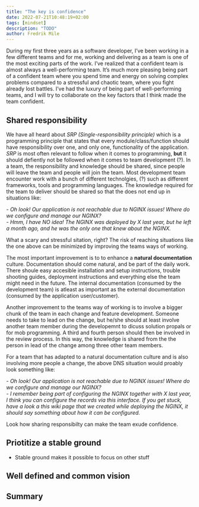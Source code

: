 ```yaml
---
title: "The key is confidence"
date: 2022-07-21T10:48:19+02:00
tags: [mindset]
description: "TODO"
author: Fredrik Mile
---
```


During my first three years as a software developer, I’ve been working in a few different teams and for me, working and delivering as a team is one of the most exciting parts of the work.
I’ve realized that a confident team is almost always a well-performing team.
It’s much more pleasing being part of a confident team where you spend time and energy on solving complex problems compared to a stressful and chaotic team, where you fight already lost battles.
I’ve had the luxury of being part of well-performing teams, and I will try to collaborate on the key factors that I think made the team confident.

## Shared responsibility

We have all heard about _SRP (Single-responsibility principle)_ which is a programming principle that states that every module/class/function should have responsibility over one, and only one, functionality of the application.
_SRP_ is most often relevant to follow when it comes to programming, **but** it should defiently not be followed when it comes to team development (?).
In a team, the responsibility and knowledge should be shared, since people will leave the team and people will join the team.
Most development team encounter work with a bunch of different technolgies,  (?) such as different frameworks, tools and programming languages.
The knowledge required for the team to deliver should be shared so that the does not end up in situations like:


_- Oh look! Our application is not reachable due to NGINX issues! Where do we configure and manage our NGINX?_ <br>
_- Hmm, I have NO idea! The NGINX was deployed by X last year, but he left a month ago, and he was the only one that knew about the NGINX._

What a scary and stressful sitation, right? The risk of reaching situations like the one above can be minimized by improving the teams ways of working.

The most important improvement is to to enhance a **natural documentation** culture.
Documentation should come natural, and be part of the daily work.
There shoule easy accesible installation and setup instructions, trouble shooting guides, deployment instructions and everything else the team might need in the future.
The internal documentation (consumed by the development team) is atleast as important as the external documentation (consumed by the application user/customer).

Another improvement to the teams way of working is to involve a bigger chunk of the team in each change and feature development.
Someone needs to take to lead on the change, but he/she should at least involve another team member during the developemnt to dicuss solution propals or for mob programming. A third and fourth person should then be involved in the review process. In this way, the knowledge is shared from the the person in lead of the change among three other team members.

For a team that has adapted to a natural documentation culture and is also involving more people a change, the above DNS situation would proably look something like:

_- Oh look! Our application is not reachable due to NGINX issues! Where do we configure and manage our NGINX?_ <br>
_- I remember being part of configuring the NGINX together with X last year, I think you can configure the records via this interface. If you get stuck, have a look a this wiki page that we created while deploying the NGINX, it should say something about how it can be configured._

Look how sharing responsibilty can make the team exude confidence.


## Priotitize a stable ground
- Stable ground makes it possible to focus on other stuff 

## Well defined and common vision


## Summary
